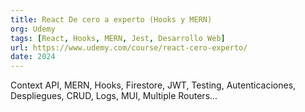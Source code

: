```yaml
---
title: React De cero a experto (Hooks y MERN)
org: Udemy
tags: [React, Hooks, MERN, Jest, Desarrollo Web]
url: https://www.udemy.com/course/react-cero-experto/
date: 2024
---
```


Context API, MERN, Hooks, Firestore, JWT, Testing, Autenticaciones, Despliegues, CRUD, Logs, MUI, Multiple Routers...